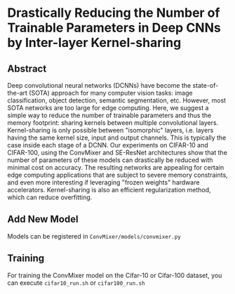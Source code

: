 
# Drastically Reducing the Number of Trainable Parameters in Deep CNNs by Inter-layer Kernel-sharing
## Abstract
Deep convolutional neural networks (DCNNs) have become the state-of-the-art (SOTA) approach for many computer vision tasks: image classification, object detection, semantic segmentation, etc. However, most SOTA networks are too large for edge computing. Here, we suggest a simple way to reduce the number of trainable parameters and thus the memory footprint: sharing kernels between multiple convolutional layers. Kernel-sharing is only possible between "isomorphic" layers, i.e. layers having the same kernel size, input and output channels. This is typically the case inside each stage of a DCNN. Our experiments on CIFAR-10 and CIFAR-100, using the ConvMixer and SE-ResNet architectures show that the number of parameters of these models can drastically be reduced with minimal cost on accuracy. The resulting networks are appealing for certain edge computing applications that are subject to severe memory constraints, and even more interesting if leveraging "frozen weights" hardware accelerators. Kernel-sharing is also an efficient regularization method, which can reduce overfitting.
  

## Add New Model

Models can be registered in `ConvMixer/models/convmixer.py`

  

## Training

For training the ConvMixer model on the Cifar-10 or Cifar-100 dataset, you can execute `cifar10_run.sh` or `cifar100_run.sh`
